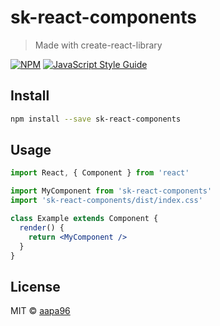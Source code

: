 # sk-react-components

> Made with create-react-library

[![NPM](https://img.shields.io/npm/v/sk-react-components.svg)](https://www.npmjs.com/package/sk-react-components) [![JavaScript Style Guide](https://img.shields.io/badge/code_style-standard-brightgreen.svg)](https://standardjs.com)

## Install

```bash
npm install --save sk-react-components
```

## Usage

```jsx
import React, { Component } from 'react'

import MyComponent from 'sk-react-components'
import 'sk-react-components/dist/index.css'

class Example extends Component {
  render() {
    return <MyComponent />
  }
}
```

## License

MIT © [aapa96](https://github.com/aapa96)
